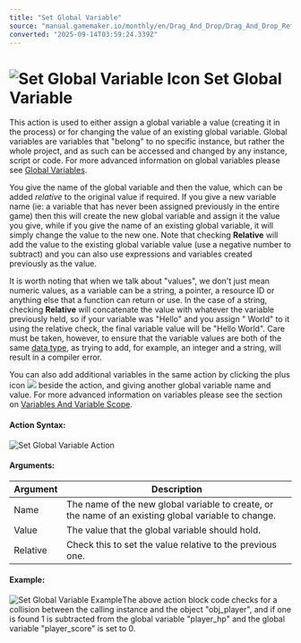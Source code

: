 ```yaml
---
title: "Set Global Variable"
source: "manual.gamemaker.io/monthly/en/Drag_And_Drop/Drag_And_Drop_Reference/Common/Set_Global_Variable.htm"
converted: "2025-09-14T03:59:24.339Z"
---
```


# ![Set Global Variable Icon](../../../assets/Images/Scripting_Reference/Drag_And_Drop/Reference/Common/i_Common_Set_Global.png) Set Global Variable

This action is used to either assign a global variable a value (creating it in the process) or for changing the value of an existing global variable. Global variables are variables that "belong" to no specific instance, but rather the whole project, and as such can be accessed and changed by any instance, script or code. For more advanced information on global variables please see [Global Variables](../../../../../../GameMaker_Language/GML_Overview/Variables/Global_Variables.md).

You give the name of the global variable and then the value, which can be added _relative_ to the original value if required. If you give a new variable name (ie: a variable that has never been assigned previously in the entire game) then this will create the new global variable and assign it the value you give, while if you give the name of an existing global variable, it will simply change the value to the new one. Note that checking **Relative** will add the value to the existing global variable value (use a negative number to subtract) and you can also use expressions and variables created previously as the value.

It is worth noting that when we talk about "values", we don't just mean numeric values, as a variable can be a string, a pointer, a resource ID or anything else that a function can return or use. In the case of a string, checking **Relative** will concatenate the value with whatever the variable previously held, so if your variable was "Hello" and you assign " World" to it using the relative check, the final variable value will be "Hello World". Care must be taken, however, to ensure that the variable values are both of the same [data type](../../../GameMaker_Language/GML_Overview/Data_Types.md), as trying to add, for example, an integer and a string, will result in a compiler error.

You can also add additional variables in the same action by clicking the plus icon ![](../../../assets/Images/Scripting_Reference/Drag_And_Drop/Reference/Icon_Expand_Arguments.png) beside the action, and giving another global variable name and value. For more advanced information on variables please see the section on [Variables And Variable Scope](../../../GameMaker_Language/GML_Overview/Variables_And_Variable_Scope.md).

#### Action Syntax:

![Set Global Variable Action](../../../assets/Images/Scripting_Reference/Drag_And_Drop/Reference/Common/a_Common_Set_Global.png)

#### Arguments:

| Argument | Description |
| --- | --- |
| Name | The name of the new global variable to create, or the name of an existing global variable to change. |
| Value | The value that the global variable should hold. |
| Relative | Check this to set the value relative to the previous one. |

#### Example:

![Set Global Variable Example](../../../assets/Images/Scripting_Reference/Drag_And_Drop/Reference/Common/e_Common_Set_Global.png)The above action block code checks for a collision between the calling instance and the object "obj\_player", and if one is found 1 is subtracted from the global variable "player\_hp" and the global variable "player\_score" is set to 0.
